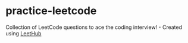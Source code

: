 # practice-leetcode
Collection of LeetCode questions to ace the coding interview! - Created using [LeetHub](https://github.com/QasimWani/LeetHub)
